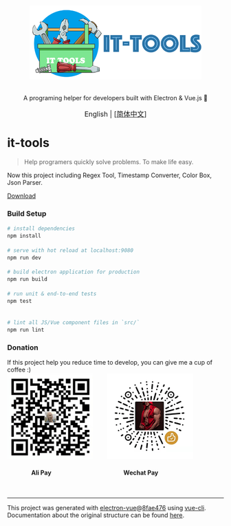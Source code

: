<div align="center">
<br>
<img width="400" src="/src/renderer/assets/logo.png" alt="electron-vue">
<br>
<br>
</div>

<p align="center" color="#6a737d">
A programing helper for developers built with Electron & Vue.js 🚀
</p>

<p align="center" style="font-size:16px;">
English | [<a href="https://github.com/TsaiKoga/it-tools/blob/master/README_CN.md">简体中文</a>]
</p>


# it-tools

> Help programers quickly solve problems.
> To make life easy.

Now this project including Regex Tool, Timestamp Converter, Color Box, Json Parser.

[Download](https://github.com/TsaiKoga/it-tools/releases)

### Build Setup

``` bash
# install dependencies
npm install

# serve with hot reload at localhost:9080
npm run dev

# build electron application for production
npm run build

# run unit & end-to-end tests
npm test


# lint all JS/Vue component files in `src/`
npm run lint

```

### Donation

If this project help you reduce time to develop, you can give me a cup of coffee :)
<br>
<img width="200" height="200" src="/src/renderer/assets/alipay.gif" alt="electron-vue">&emsp;&emsp;
<img width="200" height="200" src="/src/renderer/assets/wechatpay.gif" alt="electron-vue">

#### &emsp;&emsp;&emsp;&emsp;Ali Pay&emsp;&emsp;&emsp;&emsp;&emsp;&emsp;&emsp;&emsp;&emsp;&emsp;&emsp;&emsp;Wechat Pay

<br>

---

This project was generated with [electron-vue](https://github.com/SimulatedGREG/electron-vue)@[8fae476](https://github.com/SimulatedGREG/electron-vue/tree/8fae4763e9d225d3691b627e83b9e09b56f6c935) using [vue-cli](https://github.com/vuejs/vue-cli). Documentation about the original structure can be found [here](https://simulatedgreg.gitbooks.io/electron-vue/content/index.html).
